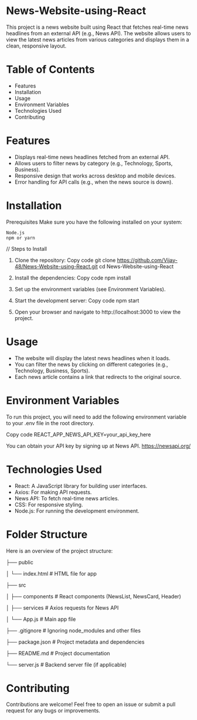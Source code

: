 # News-Website-using-React

This project is a news website built using React that fetches real-time news headlines from an external API (e.g., News API). The website allows users to view the latest news articles from various categories and displays them in a clean, responsive layout.

# Table of Contents
  - Features
  - Installation
  - Usage
  - Environment Variables
  - Technologies Used
  - Contributing

# Features
  - Displays real-time news headlines fetched from an external API.
  - Allows users to filter news by category (e.g., Technology, Sports, Business).
  - Responsive design that works across desktop and mobile devices.
  - Error handling for API calls (e.g., when the news source is down).

# Installation
  Prerequisites
  Make sure you have the following installed on your system:

    Node.js
    npm or yarn
  // Steps to Install

  1. Clone the repository:
     Copy code
      git clone https://github.com/Vijay-48/News-Website-using-React.git
      cd News-Website-using-React

2. Install the dependencies:
    Copy code
      npm install

3. Set up the environment variables (see Environment Variables).

4. Start the development server:
   Copy code
      npm start

5. Open your browser and navigate to http://localhost:3000 to view the project.

# Usage

- The website will display the latest news headlines when it loads.
- You can filter the news by clicking on different categories (e.g., Technology, Business, Sports).
- Each news article contains a link that redirects to the original source.

# Environment Variables

To run this project, you will need to add the following environment variable to your .env file in the root directory.

Copy code
    REACT_APP_NEWS_API_KEY=your_api_key_here

You can obtain your API key by signing up at News API.
    https://newsapi.org/

# Technologies Used

  - React: A JavaScript library for building user interfaces.
  - Axios: For making API requests.
  - News API: To fetch real-time news articles.
  - CSS: For responsive styling.
  - Node.js: For running the development environment.

# Folder Structure
  Here is an overview of the project structure:

  ├── public
  
  │   └── index.html       # HTML file for app
  
  ├── src
  
  │   ├── components       # React components (NewsList, NewsCard, Header)
  
  │   ├── services         # Axios requests for News API
  
  │   └── App.js           # Main app file
  
  ├── .gitignore           # Ignoring node_modules and other files
  
  ├── package.json         # Project metadata and dependencies
  
  ├── README.md            # Project documentation
  
  └── server.js            # Backend server file (if applicable)

# Contributing
  
  Contributions are welcome! Feel free to open an issue or submit a pull request for any bugs or improvements.
